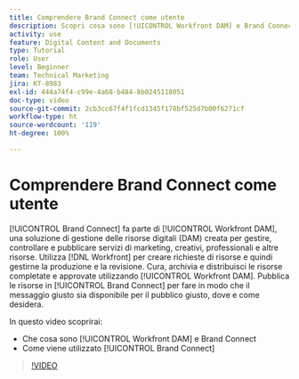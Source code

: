 ```yaml
---
title: Comprendere Brand Connect come utente
description: Scopri cosa sono [!UICONTROL Workfront DAM] e Brand Connect e come vengono utilizzati.
activity: use
feature: Digital Content and Documents
type: Tutorial
role: User
level: Beginner
team: Technical Marketing
jira: KT-8983
exl-id: 444a74f4-c99e-4a68-b484-8b0245118051
doc-type: video
source-git-commit: 2cb3cc67f4f1fcd1345f178bf525d7b00f6271cf
workflow-type: ht
source-wordcount: '119'
ht-degree: 100%

---
```


# Comprendere Brand Connect come utente

[!UICONTROL Brand Connect] fa parte di [!UICONTROL Workfront DAM], una soluzione di gestione delle risorse digitali (DAM) creata per gestire, controllare e pubblicare servizi di marketing, creativi, professionali e altre risorse. Utilizza [!DNL Workfront] per creare richieste di risorse e quindi gestirne la produzione e la revisione. Cura, archivia e distribuisci le risorse completate e approvate utilizzando [!UICONTROL Workfront DAM]. Pubblica le risorse in [!UICONTROL Brand Connect] per fare in modo che il messaggio giusto sia disponibile per il pubblico giusto, dove e come desidera.

In questo video scoprirai:

* Che cosa sono [!UICONTROL Workfront DAM] e Brand Connect
* Come viene utilizzato [!UICONTROL Brand Connect]

>[!VIDEO](https://video.tv.adobe.com/v/335245/?quality=12&learn=on)
